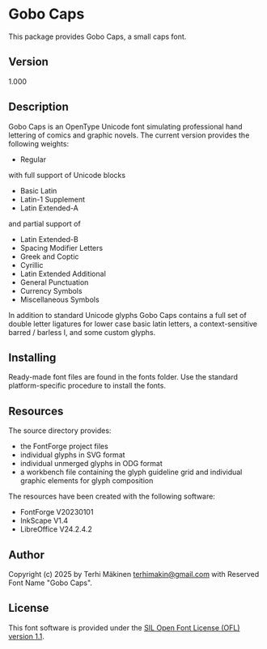 # Gobo Caps

This package provides Gobo Caps, a small caps font.

## Version

1.000

## Description

Gobo Caps is an OpenType Unicode font simulating professional hand lettering of comics and graphic novels. The current version provides the following weights:

* Regular

with full support of Unicode blocks

* Basic Latin
* Latin-1 Supplement
* Latin Extended-A

and partial support of

* Latin Extended-B
* Spacing Modifier Letters
* Greek and Coptic
* Cyrillic
* Latin Extended Additional
* General Punctuation
* Currency Symbols
* Miscellaneous Symbols

In addition to standard Unicode glyphs Gobo Caps contains a full set of double letter ligatures for lower case basic latin letters, a context-sensitive barred / barless I, and some custom glyphs.

## Installing

Ready-made font files are found in the fonts folder. Use the standard platform-specific procedure to install the fonts.

## Resources

The source directory provides:

* the FontForge project files
* individual glyphs in SVG format
* individual unmerged glyphs in ODG format
* a workbench file containing the glyph guideline grid and individual graphic elements for glyph composition

The resources have been created with the following software:

* FontForge V20230101
* InkScape V1.4
* LibreOffice V24.2.4.2

## Author

Copyright (c) 2025 by Terhi Mäkinen [terhimakin@gmail.com](mailto:terhimakin@gmail.com) with Reserved Font Name "Gobo Caps".

## License

This font software is provided under the [SIL Open Font License (OFL) version 1.1](https://openfontlicense.org/open-font-license-official-text/).

